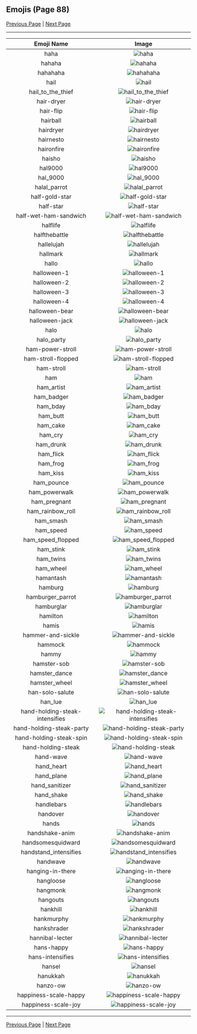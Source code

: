 
## Emojis (Page 88)

[Previous Page](/docs/hc/page-g-0087.md)
  | [Next Page](/docs/hc/page-h-0089.md)

<hr />

|Emoji Name|Image|
| :-: | :-: |
|haha| ![haha](/emojis/hc/haha.png)|
|hahaha| ![hahaha](/emojis/hc/hahaha.png)|
|hahahaha| ![hahahaha](/emojis/hc/hahahaha.gif)|
|hail| ![hail](/emojis/hc/hail.png)|
|hail_to_the_thief| ![hail_to_the_thief](/emojis/hc/hail_to_the_thief.jpg)|
|hair-dryer| ![hair-dryer](/emojis/hc/hair-dryer.png)|
|hair-flip| ![hair-flip](/emojis/hc/hair-flip.gif)|
|hairball| ![hairball](/emojis/hc/hairball.png)|
|hairdryer| ![hairdryer](/emojis/hc/hairdryer.gif)|
|hairnesto| ![hairnesto](/emojis/hc/hairnesto.png)|
|haironfire| ![haironfire](/emojis/hc/haironfire.png)|
|haisho| ![haisho](/emojis/hc/haisho.png)|
|hal9000| ![hal9000](/emojis/hc/hal9000.png)|
|hal_9000| ![hal_9000](/emojis/hc/hal_9000.png)|
|halal_parrot| ![halal_parrot](/emojis/hc/halal_parrot.gif)|
|half-gold-star| ![half-gold-star](/emojis/hc/half-gold-star.png)|
|half-star| ![half-star](/emojis/hc/half-star.png)|
|half-wet-ham-sandwich| ![half-wet-ham-sandwich](/emojis/hc/half-wet-ham-sandwich.png)|
|halflife| ![halflife](/emojis/hc/halflife.png)|
|halfthebattle| ![halfthebattle](/emojis/hc/halfthebattle.png)|
|hallelujah| ![hallelujah](/emojis/hc/hallelujah.png)|
|hallmark| ![hallmark](/emojis/hc/hallmark.png)|
|hallo| ![hallo](/emojis/hc/hallo.gif)|
|halloween-1| ![halloween-1](/emojis/hc/halloween-1.gif)|
|halloween-2| ![halloween-2](/emojis/hc/halloween-2.gif)|
|halloween-3| ![halloween-3](/emojis/hc/halloween-3.gif)|
|halloween-4| ![halloween-4](/emojis/hc/halloween-4.gif)|
|halloween-bear| ![halloween-bear](/emojis/hc/halloween-bear.png)|
|halloween-jack| ![halloween-jack](/emojis/hc/halloween-jack.gif)|
|halo| ![halo](/emojis/hc/halo.png)|
|halo_party| ![halo_party](/emojis/hc/halo_party.gif)|
|ham-power-stroll| ![ham-power-stroll](/emojis/hc/ham-power-stroll.gif)|
|ham-stroll-flopped| ![ham-stroll-flopped](/emojis/hc/ham-stroll-flopped.gif)|
|ham-stroll| ![ham-stroll](/emojis/hc/ham-stroll.gif)|
|ham| ![ham](/emojis/hc/ham.png)|
|ham_artist| ![ham_artist](/emojis/hc/ham_artist.png)|
|ham_badger| ![ham_badger](/emojis/hc/ham_badger.png)|
|ham_bday| ![ham_bday](/emojis/hc/ham_bday.png)|
|ham_butt| ![ham_butt](/emojis/hc/ham_butt.png)|
|ham_cake| ![ham_cake](/emojis/hc/ham_cake.gif)|
|ham_cry| ![ham_cry](/emojis/hc/ham_cry.gif)|
|ham_drunk| ![ham_drunk](/emojis/hc/ham_drunk.gif)|
|ham_flick| ![ham_flick](/emojis/hc/ham_flick.gif)|
|ham_frog| ![ham_frog](/emojis/hc/ham_frog.gif)|
|ham_kiss| ![ham_kiss](/emojis/hc/ham_kiss.gif)|
|ham_pounce| ![ham_pounce](/emojis/hc/ham_pounce.gif)|
|ham_powerwalk| ![ham_powerwalk](/emojis/hc/ham_powerwalk.gif)|
|ham_pregnant| ![ham_pregnant](/emojis/hc/ham_pregnant.png)|
|ham_rainbow_roll| ![ham_rainbow_roll](/emojis/hc/ham_rainbow_roll.gif)|
|ham_smash| ![ham_smash](/emojis/hc/ham_smash.gif)|
|ham_speed| ![ham_speed](/emojis/hc/ham_speed.gif)|
|ham_speed_flopped| ![ham_speed_flopped](/emojis/hc/ham_speed_flopped.gif)|
|ham_stink| ![ham_stink](/emojis/hc/ham_stink.png)|
|ham_twins| ![ham_twins](/emojis/hc/ham_twins.gif)|
|ham_wheel| ![ham_wheel](/emojis/hc/ham_wheel.gif)|
|hamantash| ![hamantash](/emojis/hc/hamantash.png)|
|hamburg| ![hamburg](/emojis/hc/hamburg.png)|
|hamburger_parrot| ![hamburger_parrot](/emojis/hc/hamburger_parrot.gif)|
|hamburglar| ![hamburglar](/emojis/hc/hamburglar.gif)|
|hamilton| ![hamilton](/emojis/hc/hamilton.png)|
|hamis| ![hamis](/emojis/hc/hamis.gif)|
|hammer-and-sickle| ![hammer-and-sickle](/emojis/hc/hammer-and-sickle.png)|
|hammock| ![hammock](/emojis/hc/hammock.png)|
|hammy| ![hammy](/emojis/hc/hammy.png)|
|hamster-sob| ![hamster-sob](/emojis/hc/hamster-sob.png)|
|hamster_dance| ![hamster_dance](/emojis/hc/hamster_dance.gif)|
|hamster_wheel| ![hamster_wheel](/emojis/hc/hamster_wheel.gif)|
|han-solo-salute| ![han-solo-salute](/emojis/hc/han-solo-salute.png)|
|han_lue| ![han_lue](/emojis/hc/han_lue.png)|
|hand-holding-steak-intensifies| ![hand-holding-steak-intensifies](/emojis/hc/hand-holding-steak-intensifies.gif)|
|hand-holding-steak-party| ![hand-holding-steak-party](/emojis/hc/hand-holding-steak-party.gif)|
|hand-holding-steak-spin| ![hand-holding-steak-spin](/emojis/hc/hand-holding-steak-spin.gif)|
|hand-holding-steak| ![hand-holding-steak](/emojis/hc/hand-holding-steak.png)|
|hand-wave| ![hand-wave](/emojis/hc/hand-wave.gif)|
|hand_heart| ![hand_heart](/emojis/hc/hand_heart.gif)|
|hand_plane| ![hand_plane](/emojis/hc/hand_plane.png)|
|hand_sanitizer| ![hand_sanitizer](/emojis/hc/hand_sanitizer.png)|
|hand_shake| ![hand_shake](/emojis/hc/hand_shake.gif)|
|handlebars| ![handlebars](/emojis/hc/handlebars.png)|
|handover| ![handover](/emojis/hc/handover.png)|
|hands| ![hands](/emojis/hc/hands.gif)|
|handshake-anim| ![handshake-anim](/emojis/hc/handshake-anim.gif)|
|handsomesquidward| ![handsomesquidward](/emojis/hc/handsomesquidward.png)|
|handstand_intensifies| ![handstand_intensifies](/emojis/hc/handstand_intensifies.gif)|
|handwave| ![handwave](/emojis/hc/handwave.gif)|
|hanging-in-there| ![hanging-in-there](/emojis/hc/hanging-in-there.png)|
|hangloose| ![hangloose](/emojis/hc/hangloose.png)|
|hangmonk| ![hangmonk](/emojis/hc/hangmonk.gif)|
|hangouts| ![hangouts](/emojis/hc/hangouts.png)|
|hankhill| ![hankhill](/emojis/hc/hankhill.png)|
|hankmurphy| ![hankmurphy](/emojis/hc/hankmurphy.jpg)|
|hankshrader| ![hankshrader](/emojis/hc/hankshrader.png)|
|hannibal-lecter| ![hannibal-lecter](/emojis/hc/hannibal-lecter.png)|
|hans-happy| ![hans-happy](/emojis/hc/hans-happy.png)|
|hans-intensifies| ![hans-intensifies](/emojis/hc/hans-intensifies.gif)|
|hansel| ![hansel](/emojis/hc/hansel.png)|
|hanukkah| ![hanukkah](/emojis/hc/hanukkah.gif)|
|hanzo-ow| ![hanzo-ow](/emojis/hc/hanzo-ow.png)|
|happiness-scale-happy| ![happiness-scale-happy](/emojis/hc/happiness-scale-happy.png)|
|happiness-scale-joy| ![happiness-scale-joy](/emojis/hc/happiness-scale-joy.png)|

<hr/>

[Previous Page](/docs/hc/page-g-0087.md)
  | [Next Page](/docs/hc/page-h-0089.md)
